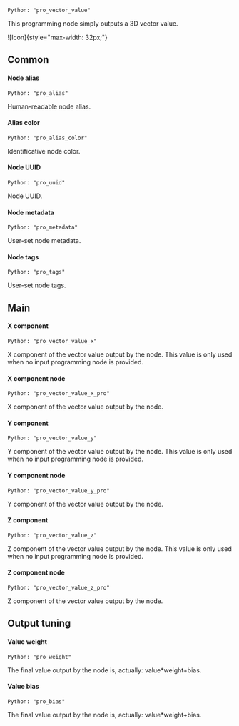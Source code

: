 `Python: "pro_vector_value"`

This programming node simply outputs a 3D vector value.

![Icon]{style="max-width: 32px;"}

## Common

#### Node alias
`Python: "pro_alias"`

Human-readable node alias.

#### Alias color
`Python: "pro_alias_color"`

Identificative node color.

#### Node UUID
`Python: "pro_uuid"`

Node UUID.

#### Node metadata
`Python: "pro_metadata"`

User-set node metadata.

#### Node tags
`Python: "pro_tags"`

User-set node tags.

## Main

#### X component
`Python: "pro_vector_value_x"`

X component of the vector value output by the node. This value is only used when no input programming node is provided.

#### X component node
`Python: "pro_vector_value_x_pro"`

X component of the vector value output by the node.

#### Y component
`Python: "pro_vector_value_y"`

Y component of the vector value output by the node. This value is only used when no input programming node is provided.

#### Y component node
`Python: "pro_vector_value_y_pro"`

Y component of the vector value output by the node.

#### Z component
`Python: "pro_vector_value_z"`

Z component of the vector value output by the node. This value is only used when no input programming node is provided.

#### Z component node
`Python: "pro_vector_value_z_pro"`

Z component of the vector value output by the node.

## Output tuning

#### Value weight
`Python: "pro_weight"`

The final value output by the node is, actually: value*weight+bias.

#### Value bias
`Python: "pro_bias"`

The final value output by the node is, actually: value*weight+bias.

